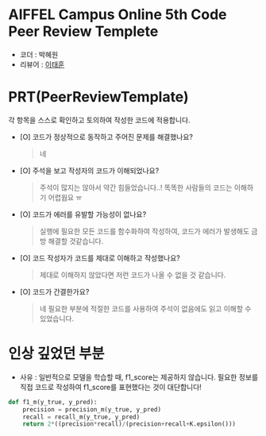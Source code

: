 # AIFFEL Campus Online 5th Code Peer Review Templete
- 코더 : 박혜원
- 리뷰어 : [이태훈](https://github.com/git-ThLee)


# PRT(PeerReviewTemplate) 
각 항목을 스스로 확인하고 토의하여 작성한 코드에 적용합니다.

- [O] 코드가 정상적으로 동작하고 주어진 문제를 해결했나요?
  > 네

- [O] 주석을 보고 작성자의 코드가 이해되었나요?
  > 주석이 많지는 않아서 약간 힘들었습니다..! 똑똑한 사람들의 코드는 이해하기 어렵웝요 ㅠ

- [O] 코드가 에러를 유발할 가능성이 없나요?
  > 실행에 필요한 모든 코드를 함수화하여 작성하여, 코드가 에러가 발생해도 금방 해결할 것같습니다.

- [O] 코드 작성자가 코드를 제대로 이해하고 작성했나요?
  > 제대로 이해하지 않았다면 저런 코드가 나올 수 없을 것 같습니다.

- [O] 코드가 간결한가요?
  > 네 필요한 부분에 적절한 코드를 사용하여 주석이 없음에도 읽고 이해할 수 있었습니다.

# 인상 깊었던 부분

- 사유 : 일반적으로 모델을 학습할 때, f1_score는 제공하지 않습니다. 필요한 정보를 직접 코드로 작성하여 f1_score를 표현했다는 것이 대단합니다!

```python
def f1_m(y_true, y_pred):
    precision = precision_m(y_true, y_pred)
    recall = recall_m(y_true, y_pred)
    return 2*((precision*recall)/(precision+recall+K.epsilon()))

```
